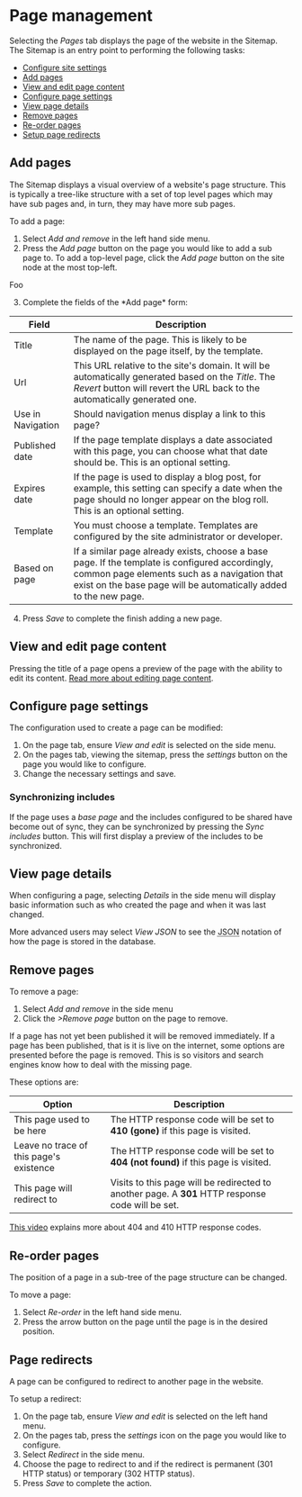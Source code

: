 # Page management

Selecting the <i>Pages</i> tab displays the page of the website in the Sitemap. The Sitemap is an entry point to 
performing the following tasks:

* [Configure site settings](/user-guide/site-settings)
* [Add pages](#add-pages)
* [View and edit page content](#view-and-edit)
* [Configure page settings](#page-settings)
* [View page details](#page-details)
* [Remove pages](#remove-pages)
* [Re-order pages](#reorder-pages)
* [Setup page redirects](#redirects)

<a id=add-pages></a>
## Add pages

The Sitemap displays a visual overview of a website's page structure. This is typically a tree-like structure with
a set of top level pages which may have sub pages and, in turn, they may have more sub pages.

To add a page:

1. Select <i>Add and remove</i> in the left hand side menu.
2. Press the <i>Add page</i> button on the page you would like to add a sub page to. To add a top-level page, click the <i>Add page</i> button on the site node at the most top-left.

Foo

<ol start=3>
<li> Complete the fields of the *Add page* form:
</ol>

Field             | Description
------------------|------------------
Title             | The name of the page. This is likely to be displayed on the page itself, by the template.
Url               | This URL relative to the site's domain. It will be automatically generated based on the *Title*. The <i>Revert</i> button will revert the URL back to the automatically generated one.
Use in Navigation | Should navigation menus display a link to this page?
Published date    | If the page template displays a date associated with this page, you can choose what that date should be. This is an optional setting.
Expires date      | If the page is used to display a blog post, for example, this setting can specify a date when the page should no longer appear on the blog roll. This is an optional setting.
Template          | You must choose a template. Templates are configured by the site administrator or developer.
Based on page     | If a similar page already exists, choose a base page. If the template is configured accordingly, common page elements such as a navigation that exist on the base page will be automatically added to the new page.

<ol start=4>
<li> Press <i>Save</i> to complete the finish adding a new page.
</ol>

<a id=view-and-edit></a>
## View and edit page content

Pressing the title of a page opens a preview of the page with the ability to edit its content. [Read more about
editing page content](/user-guide/page-editing).

<a id=page-settings></a>
## Configure page settings

The configuration used to create a page can be modified:

1. On the page tab, ensure <i>View and edit</i> is selected on the side menu.
1. On the pages tab, viewing the sitemap, press the <i>settings</i> button on the page you would like to configure.
2. Change the necessary settings and save.

### Synchronizing includes

If the page uses a *base page* and the includes configured to be shared have become out of sync, they can be 
synchronized by pressing the <i>Sync includes</i> button. This will first display a preview of the includes to be 
synchronized.

<a id=page-details></a>
## View page details

When configuring a page, selecting <i>Details</i> in the side menu will display basic information such as who created 
the page and when it was last changed.

More advanced users may select <i>View JSON</i> to see the <abbr title="Javascript Object Notation">JSON</abbr> 
notation of how the page is stored in the database.

<a id=remove-pages></a>
## Remove pages

To remove a page:

1. Select <i>Add and remove</i> in the side menu
2. Click the <i>>Remove page</i> button on the page to remove.

If a page has not yet been published it will be removed immediately. If a page has been published, that is it is 
live on the internet, some options are presented before the page is removed. This is so visitors and search engines 
know how to deal with the missing page.

These options are:

Option                                   | Description
-----------------------------------------|-------------------------------------------------------------------------
This page used to be here                | The HTTP response code will be set to **410 (gone)** if this page is visited.
Leave no trace of this page's existence  | The HTTP response code will be set to **404 (not found)** if this page is visited.
This page will redirect to               | Visits to this page will be redirected to another page. A **301** HTTP response code will be set.

[This video](https://www.youtube.com/watch?v=xp5Nf8ANfOw) explains more about 404 and 410 HTTP response codes.

<a id=reorder-pages></a>
## Re-order pages

The position of a page in a sub-tree of the page structure can be changed.

To move a page:

1. Select <i>Re-order</i> in the left hand side menu.
2. Press the arrow button on the page until the page is in the desired position.

<a id=page-redirects></a>
## Page redirects

A page can be configured to redirect to another page in the website.

To setup a redirect:

1. On the page tab, ensure *View and edit* is selected on the left hand menu.
2. On the pages tab, press the <i>settings</i> icon on the page you would like to configure.
3. Select <i>Redirect</i> in the side menu.
4. Choose the page to redirect to and if the redirect is permanent (301 HTTP status) or temporary (302 HTTP status).
5. Press <i>Save</i> to complete the action.

 